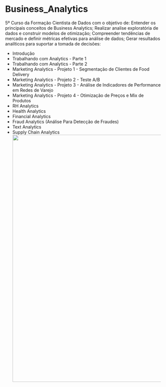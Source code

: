 # Business_Analytics
5º Curso da Formação Cientista de Dados com o objetivo de: Entender os principais conceitos de Business Analytics; Realizar analise exploratória de dados e construir modelos de otimização; Compreender tendências de mercado e definir métricas efetivas para análise de dados; Gerar resultados analíticos para suportar a tomada de decisões:

<ul>
  <li>Introdução</li>
  <li>Trabalhando com Analytics - Parte 1</li>
  <li>Trabalhando com Analytics - Parte 2</li>
  <li>Marketing Analytics - Projeto 1 - Segmentação de Clientes de Food Delivery</li>
  <li>Marketing Analytics - Projeto 2 - Teste A/B</li>
  <li>Marketing Analytics - Projeto 3 - Análise de Indicadores de Performance em Redes de Varejo
</li>
  <li>Marketing Analytics - Projeto 4 - Otimização de Preços e Mix de Produtos</li>
  <li>RH Analytics</li>
  <li>Health Analytics</li>
  <li>Financial Analytics</li>
  <li>Fraud Analytics (Análise Para Detecção de Fraudes)</li>
  <li>Text Analytics</li>
  <li>Supply Chain Analytics</li>
  
<center><img src="https://user-images.githubusercontent.com/61481422/124643909-06fad900-de68-11eb-86f6-1df9c89f735a.png" alt="" width="800"></center>
